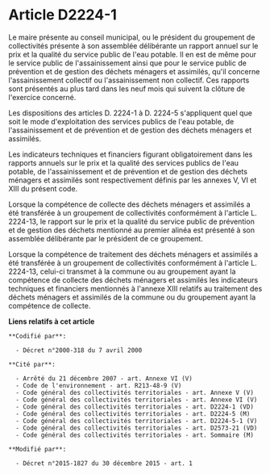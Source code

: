 # Article D2224-1

Le maire présente au conseil municipal, ou le président du groupement de collectivités présente à son assemblée délibérante
un rapport annuel sur le prix et la qualité du service public de l'eau potable. Il en est de même pour le service public de
l'assainissement ainsi que pour le service public de prévention et de gestion des déchets ménagers et assimilés, qu'il
concerne l'assainissement collectif ou l'assainissement non collectif. Ces rapports sont présentés au plus tard dans les neuf
mois qui suivent la clôture de l'exercice concerné. 

Les dispositions des articles D. 2224-1 à D. 2224-5 s'appliquent quel que soit le mode d'exploitation des services publics de
l'eau potable, de l'assainissement et de prévention et de gestion des déchets ménagers et assimilés. 

Les indicateurs techniques et financiers figurant obligatoirement dans les rapports annuels sur le prix et la qualité des
services publics de l'eau potable, de l'assainissement et de prévention et de gestion des déchets ménagers et assimilés sont
respectivement définis par les annexes V, VI et XIII du présent code.

Lorsque la compétence de collecte des déchets ménagers et assimilés a été transférée à un groupement de collectivités
conformément à l'article L. 2224-13, le rapport sur le prix et la qualité du service public de prévention et de gestion des
déchets mentionné au premier alinéa est présenté à son assemblée délibérante par le président de ce groupement. 

Lorsque la compétence de traitement des déchets ménagers et assimilés a été transférée à un groupement de collectivités
conformément à l'article L. 2224-13, celui-ci transmet à la commune ou au groupement ayant la compétence de collecte des
déchets ménagers et assimilés les indicateurs techniques et financiers mentionnés à l'annexe XIII relatifs au traitement des
déchets ménagers et assimilés de la commune ou du groupement ayant la compétence de collecte.

**Liens relatifs à cet article**

	**Codifié par**:

	  - Décret n°2000-318 du 7 avril 2000

	**Cité par**:

	  - Arrêté du 21 décembre 2007 - art. Annexe VI (V)
	  - Code de l'environnement - art. R213-48-9 (V)
	  - Code général des collectivités territoriales - art. Annexe V (V)
	  - Code général des collectivités territoriales - art. Annexe VI (V)
	  - Code général des collectivités territoriales - art. D2224-1 (VD)
	  - Code général des collectivités territoriales - art. D2224-5 (M)
	  - Code général des collectivités territoriales - art. D2224-5-1 (V)
	  - Code général des collectivités territoriales - art. D2573-21 (VD)
	  - Code général des collectivités territoriales - art. Sommaire (M)

	**Modifié par**:

	  - Décret n°2015-1827 du 30 décembre 2015 - art. 1

